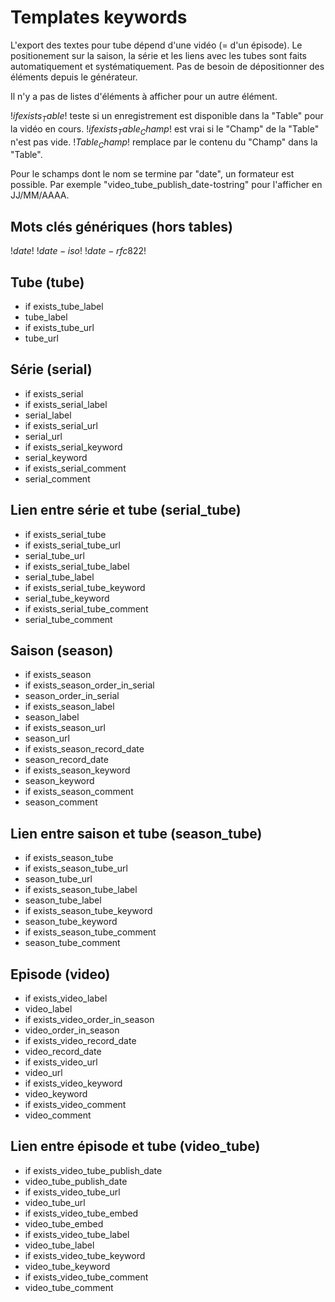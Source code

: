 # Templates keywords

L'export des textes pour tube dépend d'une vidéo (= d'un épisode). Le positionement sur la saison, la série et les liens avec les tubes sont faits automatiquement et systématiquement. Pas de besoin de dépositionner des éléments depuis le générateur.

Il n'y a pas de listes d'éléments à afficher pour un autre élément.

!$if exists_Table$! teste si un enregistrement est disponible dans la "Table" pour la vidéo en cours.
!$if exists_Table_Champ$! est vrai si le "Champ" de la "Table" n'est pas vide.
!$Table_Champ$! remplace par le contenu du "Champ" dans la "Table".

Pour le schamps dont le nom se termine par "date", un formateur est possible. Par exemple "video_tube_publish_date-tostring" pour l'afficher en JJ/MM/AAAA.

## Mots clés génériques (hors tables)

!$date$!
!$date-iso$!
!$date-rfc822$!

## Tube (tube)

- if exists_tube_label
- tube_label
- if exists_tube_url
- tube_url

## Série (serial)

- if exists_serial
- if exists_serial_label
- serial_label
- if exists_serial_url
- serial_url
- if exists_serial_keyword
- serial_keyword
- if exists_serial_comment
- serial_comment

## Lien entre série et tube (serial_tube)
- if exists_serial_tube
- if exists_serial_tube_url
- serial_tube_url
- if exists_serial_tube_label
- serial_tube_label
- if exists_serial_tube_keyword
- serial_tube_keyword
- if exists_serial_tube_comment
- serial_tube_comment

## Saison (season)

- if exists_season
- if exists_season_order_in_serial
- season_order_in_serial
- if exists_season_label
- season_label
- if exists_season_url
- season_url
- if exists_season_record_date
- season_record_date
- if exists_season_keyword
- season_keyword
- if exists_season_comment
- season_comment

## Lien entre saison et tube (season_tube)

- if exists_season_tube
- if exists_season_tube_url
- season_tube_url
- if exists_season_tube_label
- season_tube_label
- if exists_season_tube_keyword
- season_tube_keyword
- if exists_season_tube_comment
- season_tube_comment

## Episode (video)

- if exists_video_label
- video_label
- if exists_video_order_in_season
- video_order_in_season
- if exists_video_record_date
- video_record_date
- if exists_video_url
- video_url
- if exists_video_keyword
- video_keyword
- if exists_video_comment
- video_comment

## Lien entre épisode et tube (video_tube)

- if exists_video_tube_publish_date
- video_tube_publish_date
- if exists_video_tube_url
- video_tube_url
- if exists_video_tube_embed
- video_tube_embed
- if exists_video_tube_label
- video_tube_label
- if exists_video_tube_keyword
- video_tube_keyword
- if exists_video_tube_comment
- video_tube_comment
